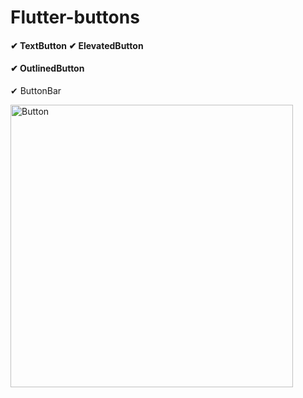 # Flutter-buttons

#### ✔ TextButton ✔ ElevatedButton
#### ✔ OutlinedButton
✔ ButtonBar


<img width="452" alt="Button" src="https://user-images.githubusercontent.com/117615219/206116409-e546b71f-37b0-425e-a08b-c7e72f13c0bb.png">
